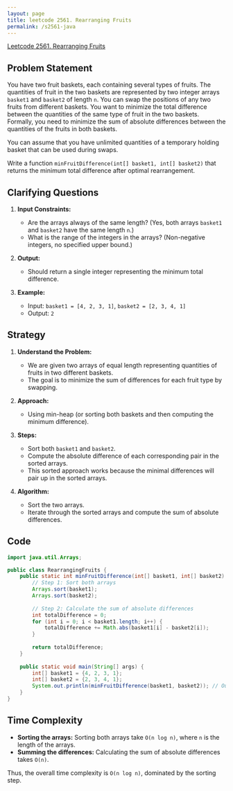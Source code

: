 ```yaml
---
layout: page
title: leetcode 2561. Rearranging Fruits
permalink: /s2561-java
---
```

[Leetcode 2561. Rearranging Fruits](https://algoadvance.github.io/algoadvance/l2561)
## Problem Statement

You have two fruit baskets, each containing several types of fruits. The quantities of fruit in the two baskets are represented by two integer arrays `basket1` and `basket2` of length `n`. You can swap the positions of any two fruits from different baskets. You want to minimize the total difference between the quantities of the same type of fruit in the two baskets. Formally, you need to minimize the sum of absolute differences between the quantities of the fruits in both baskets.

You can assume that you have unlimited quantities of a temporary holding basket that can be used during swaps.

Write a function `minFruitDifference(int[] basket1, int[] basket2)` that returns the minimum total difference after optimal rearrangement.

## Clarifying Questions

1. **Input Constraints:**
   - Are the arrays always of the same length? (Yes, both arrays `basket1` and `basket2` have the same length `n`.)
   - What is the range of the integers in the arrays? (Non-negative integers, no specified upper bound.)

2. **Output:**
   - Should return a single integer representing the minimum total difference.

3. **Example:**
   - Input: `basket1 = [4, 2, 3, 1]`, `basket2 = [2, 3, 4, 1]`
   - Output: `2`

## Strategy
1. **Understand the Problem:**
   - We are given two arrays of equal length representing quantities of fruits in two different baskets.
   - The goal is to minimize the sum of differences for each fruit type by swapping.

2. **Approach:**
   - Using min-heap (or sorting both baskets and then computing the minimum difference).

3. **Steps:**
   - Sort both `basket1` and `basket2`.
   - Compute the absolute difference of each corresponding pair in the sorted arrays.
   - This sorted approach works because the minimal differences will pair up in the sorted arrays.

4. **Algorithm:**
   - Sort the two arrays.
   - Iterate through the sorted arrays and compute the sum of absolute differences.

## Code
```java
import java.util.Arrays;

public class RearrangingFruits {
    public static int minFruitDifference(int[] basket1, int[] basket2) {
        // Step 1: Sort both arrays
        Arrays.sort(basket1);
        Arrays.sort(basket2);
        
        // Step 2: Calculate the sum of absolute differences
        int totalDifference = 0;
        for (int i = 0; i < basket1.length; i++) {
            totalDifference += Math.abs(basket1[i] - basket2[i]);
        }
        
        return totalDifference;
    }
    
    public static void main(String[] args) {
        int[] basket1 = {4, 2, 3, 1};
        int[] basket2 = {2, 3, 4, 1};
        System.out.println(minFruitDifference(basket1, basket2)); // Output: 2
    }
}
```

## Time Complexity
- **Sorting the arrays:** Sorting both arrays take `O(n log n)`, where `n` is the length of the arrays.
- **Summing the differences:** Calculating the sum of absolute differences takes `O(n)`.

Thus, the overall time complexity is `O(n log n)`, dominated by the sorting step.